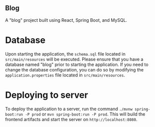 ## Blog

A "blog" project built using React, Spring Boot, and MySQL.

# Database

Upon starting the application, the `schema.sql` file located in `src/main/resources` will be executed. Please ensure that you have a database named "blog" prior to starting the application. If you need to change the database configuration, you can do so by modifying the `application.properties` file located in `src/main/resources`.

# Deploying to server

To deploy the application to a server, run the command `./mvnw spring-boot:run -P prod` or `mvn spring-boot:run -P prod`. This will build the frontend artifacts and start the server on `http://localhost:8080`.
